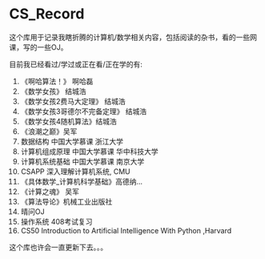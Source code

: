 # CS_Record

这个库用于记录我瞎折腾的计算机/数学相关内容，包括阅读的杂书，看的一些网课，写的一些OJ。

目前我已经看过/学过或正在看/正在学的有:

1. 《啊哈算法！》 啊哈磊
2. 《数学女孩》 结城浩
3. 《数学女孩2费马大定理》 结城浩
4. 《数学女孩3哥德尔不完备定理》 结城浩
5. 《数学女孩4随机算法》结城浩
6. 《浪潮之巅》吴军
7. 数据结构 中国大学慕课 浙江大学
8. 计算机组成原理 中国大学慕课 华中科技大学
9. 计算机系统基础 中国大学慕课 南京大学
10. CSAPP 深入理解计算机系统, CMU
11. 《具体数学_计算机科学基础》高德纳...
12. 《计算之魂》 吴军
13. 《算法导论》机械工业出版社
14. 晴问OJ
15. 操作系统 408考试复习
16. CS50 Introduction to Artificial Intelligence With Python ,Harvard

这个库也许会一直更新下去。。。
